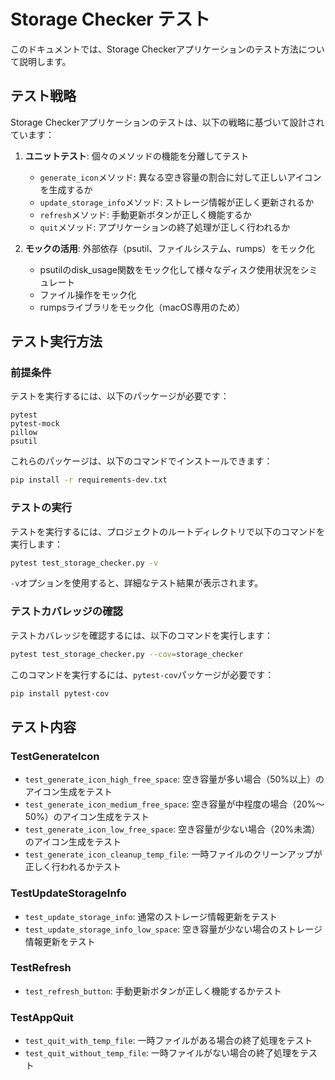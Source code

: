 # Storage Checker テスト

このドキュメントでは、Storage Checkerアプリケーションのテスト方法について説明します。

## テスト戦略

Storage Checkerアプリケーションのテストは、以下の戦略に基づいて設計されています：

1. **ユニットテスト**: 個々のメソッドの機能を分離してテスト
   - `generate_icon`メソッド: 異なる空き容量の割合に対して正しいアイコンを生成するか
   - `update_storage_info`メソッド: ストレージ情報が正しく更新されるか
   - `refresh`メソッド: 手動更新ボタンが正しく機能するか
   - `quit`メソッド: アプリケーションの終了処理が正しく行われるか

2. **モックの活用**: 外部依存（psutil、ファイルシステム、rumps）をモック化
   - psutilのdisk_usage関数をモック化して様々なディスク使用状況をシミュレート
   - ファイル操作をモック化
   - rumpsライブラリをモック化（macOS専用のため）

## テスト実行方法

### 前提条件

テストを実行するには、以下のパッケージが必要です：

```
pytest
pytest-mock
pillow
psutil
```

これらのパッケージは、以下のコマンドでインストールできます：

```bash
pip install -r requirements-dev.txt
```

### テストの実行

テストを実行するには、プロジェクトのルートディレクトリで以下のコマンドを実行します：

```bash
pytest test_storage_checker.py -v
```

`-v`オプションを使用すると、詳細なテスト結果が表示されます。

### テストカバレッジの確認

テストカバレッジを確認するには、以下のコマンドを実行します：

```bash
pytest test_storage_checker.py --cov=storage_checker
```

このコマンドを実行するには、`pytest-cov`パッケージが必要です：

```bash
pip install pytest-cov
```

## テスト内容

### TestGenerateIcon

- `test_generate_icon_high_free_space`: 空き容量が多い場合（50%以上）のアイコン生成をテスト
- `test_generate_icon_medium_free_space`: 空き容量が中程度の場合（20%〜50%）のアイコン生成をテスト
- `test_generate_icon_low_free_space`: 空き容量が少ない場合（20%未満）のアイコン生成をテスト
- `test_generate_icon_cleanup_temp_file`: 一時ファイルのクリーンアップが正しく行われるかテスト

### TestUpdateStorageInfo

- `test_update_storage_info`: 通常のストレージ情報更新をテスト
- `test_update_storage_info_low_space`: 空き容量が少ない場合のストレージ情報更新をテスト

### TestRefresh

- `test_refresh_button`: 手動更新ボタンが正しく機能するかテスト

### TestAppQuit

- `test_quit_with_temp_file`: 一時ファイルがある場合の終了処理をテスト
- `test_quit_without_temp_file`: 一時ファイルがない場合の終了処理をテスト 